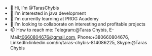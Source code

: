 - 👋 Hi, I’m @TarasChybis
- 👀 I’m interested in java development
- 🌱 I’m currently learning at PROG Academy 
- 💞️ I’m looking to collaborate on interesting and profitable projects
- 📫 How to reach me: Telegram:@Taras Chybis, E-Mail:t0660804676@gmail.com, Phone:+380660804676, LinkedIn:linkedin.com/in/taras-chybis-814086225, Skype:@Taras Chybis

<!---
TarasChybis/TarasChybis is a ✨ special ✨ repository because its `README.md` (this file) appears on your GitHub profile.
You can click the Preview link to take a look at your changes.
--->
